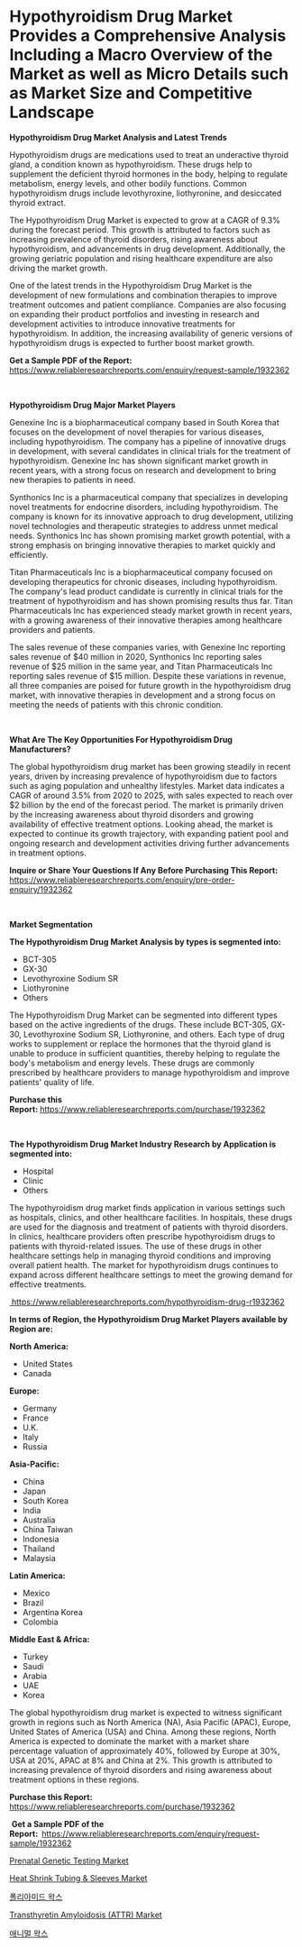 <p><h1>Hypothyroidism Drug Market Provides a Comprehensive Analysis Including a Macro Overview of the Market as well as Micro Details such as Market Size and Competitive Landscape</h1></p><p><strong>Hypothyroidism Drug Market Analysis and Latest Trends</strong></p>
<p><p>Hypothyroidism drugs are medications used to treat an underactive thyroid gland, a condition known as hypothyroidism. These drugs help to supplement the deficient thyroid hormones in the body, helping to regulate metabolism, energy levels, and other bodily functions. Common hypothyroidism drugs include levothyroxine, liothyronine, and desiccated thyroid extract.</p><p>The Hypothyroidism Drug Market is expected to grow at a CAGR of 9.3% during the forecast period. This growth is attributed to factors such as increasing prevalence of thyroid disorders, rising awareness about hypothyroidism, and advancements in drug development. Additionally, the growing geriatric population and rising healthcare expenditure are also driving the market growth.</p><p>One of the latest trends in the Hypothyroidism Drug Market is the development of new formulations and combination therapies to improve treatment outcomes and patient compliance. Companies are also focusing on expanding their product portfolios and investing in research and development activities to introduce innovative treatments for hypothyroidism. In addition, the increasing availability of generic versions of hypothyroidism drugs is expected to further boost market growth.</p></p>
<p><strong>Get a Sample PDF of the Report:&nbsp;</strong> <a href="https://www.reliableresearchreports.com/enquiry/request-sample/1932362">https://www.reliableresearchreports.com/enquiry/request-sample/1932362</a></p>
<p>&nbsp;</p>
<p><strong>Hypothyroidism Drug Major Market Players</strong></p>
<p><p>Genexine Inc is a biopharmaceutical company based in South Korea that focuses on the development of novel therapies for various diseases, including hypothyroidism. The company has a pipeline of innovative drugs in development, with several candidates in clinical trials for the treatment of hypothyroidism. Genexine Inc has shown significant market growth in recent years, with a strong focus on research and development to bring new therapies to patients in need.</p><p>Synthonics Inc is a pharmaceutical company that specializes in developing novel treatments for endocrine disorders, including hypothyroidism. The company is known for its innovative approach to drug development, utilizing novel technologies and therapeutic strategies to address unmet medical needs. Synthonics Inc has shown promising market growth potential, with a strong emphasis on bringing innovative therapies to market quickly and efficiently.</p><p>Titan Pharmaceuticals Inc is a biopharmaceutical company focused on developing therapeutics for chronic diseases, including hypothyroidism. The company's lead product candidate is currently in clinical trials for the treatment of hypothyroidism and has shown promising results thus far. Titan Pharmaceuticals Inc has experienced steady market growth in recent years, with a growing awareness of their innovative therapies among healthcare providers and patients.</p><p>The sales revenue of these companies varies, with Genexine Inc reporting sales revenue of $40 million in 2020, Synthonics Inc reporting sales revenue of $25 million in the same year, and Titan Pharmaceuticals Inc reporting sales revenue of $15 million. Despite these variations in revenue, all three companies are poised for future growth in the hypothyroidism drug market, with innovative therapies in development and a strong focus on meeting the needs of patients with this chronic condition.</p></p>
<p>&nbsp;</p>
<p><strong>What Are The Key Opportunities For Hypothyroidism Drug Manufacturers?</strong></p>
<p><p>The global hypothyroidism drug market has been growing steadily in recent years, driven by increasing prevalence of hypothyroidism due to factors such as aging population and unhealthy lifestyles. Market data indicates a CAGR of around 3.5% from 2020 to 2025, with sales expected to reach over $2 billion by the end of the forecast period. The market is primarily driven by the increasing awareness about thyroid disorders and growing availability of effective treatment options. Looking ahead, the market is expected to continue its growth trajectory, with expanding patient pool and ongoing research and development activities driving further advancements in treatment options.</p></p>
<p><strong>Inquire or Share Your Questions If Any Before Purchasing This Report:</strong> <a href="https://www.reliableresearchreports.com/enquiry/pre-order-enquiry/1932362">https://www.reliableresearchreports.com/enquiry/pre-order-enquiry/1932362</a></p>
<p>&nbsp;</p>
<p><strong>Market Segmentation</strong></p>
<p><strong>The Hypothyroidism Drug Market Analysis by types is segmented into:</strong></p>
<p><ul><li>BCT-305</li><li>GX-30</li><li>Levothyroxine Sodium SR</li><li>Liothyronine</li><li>Others</li></ul></p>
<p><p>The Hypothyroidism Drug Market can be segmented into different types based on the active ingredients of the drugs. These include BCT-305, GX-30, Levothyroxine Sodium SR, Liothyronine, and others. Each type of drug works to supplement or replace the hormones that the thyroid gland is unable to produce in sufficient quantities, thereby helping to regulate the body's metabolism and energy levels. These drugs are commonly prescribed by healthcare providers to manage hypothyroidism and improve patients' quality of life.</p></p>
<p><strong>Purchase this Report:&nbsp;</strong><a href="https://www.reliableresearchreports.com/purchase/1932362">https://www.reliableresearchreports.com/purchase/1932362</a></p>
<p>&nbsp;</p>
<p><strong>The Hypothyroidism Drug Market Industry Research by Application is segmented into:</strong></p>
<p><ul><li>Hospital</li><li>Clinic</li><li>Others</li></ul></p>
<p><p>The hypothyroidism drug market finds application in various settings such as hospitals, clinics, and other healthcare facilities. In hospitals, these drugs are used for the diagnosis and treatment of patients with thyroid disorders. In clinics, healthcare providers often prescribe hypothyroidism drugs to patients with thyroid-related issues. The use of these drugs in other healthcare settings help in managing thyroid conditions and improving overall patient health. The market for hypothyroidism drugs continues to expand across different healthcare settings to meet the growing demand for effective treatments.</p></p>
<p><a href="https://www.reliableresearchreports.com/hypothyroidism-drug-r1932362">&nbsp;https://www.reliableresearchreports.com/hypothyroidism-drug-r1932362</a></p>
<p><strong>In terms of Region, the Hypothyroidism Drug Market Players available by Region are:</strong></p>
<p>
    <p> <strong> North America: </strong>
        <ul>
            <li>United States</li>
            <li>Canada</li>
        </ul>
        </p> 
    <p> <strong> Europe: </strong>
        <ul>
            <li>Germany</li>
            <li>France</li>
            <li>U.K.</li>
            <li>Italy</li>
            <li>Russia</li>
        </ul>
        </p> 
    <p> <strong> Asia-Pacific: </strong>
        <ul>
            <li>China</li>
            <li>Japan</li>
            <li>South Korea</li>
            <li>India</li>
            <li>Australia</li>
            <li>China Taiwan</li>
            <li>Indonesia</li>
            <li>Thailand</li>
            <li>Malaysia</li>
        </ul>
        </p> 
    <p> <strong> Latin America: </strong>
        <ul>
            <li>Mexico</li>
            <li>Brazil</li>
            <li>Argentina Korea</li>
            <li>Colombia</li>
        </ul>
        </p> 
    <p> <strong> Middle East & Africa: </strong>
        <ul>
            <li>Turkey</li>
            <li>Saudi</li>
            <li>Arabia</li>
            <li>UAE</li>
            <li>Korea</li>
        </ul>
    </p>
    </p>
<p><p>The global hypothyroidism drug market is expected to witness significant growth in regions such as North America (NA), Asia Pacific (APAC), Europe, United States of America (USA) and China. Among these regions, North America is expected to dominate the market with a market share percentage valuation of approximately 40%, followed by Europe at 30%, USA at 20%, APAC at 8% and China at 2%. This growth is attributed to increasing prevalence of thyroid disorders and rising awareness about treatment options in these regions.</p></p>
<p><strong>Purchase this Report: </strong><a href="https://www.reliableresearchreports.com/purchase/1932362">https://www.reliableresearchreports.com/purchase/1932362</a></p>
<p>&nbsp;<strong>Get a Sample PDF of the Report:&nbsp;&nbsp;</strong><a href="https://www.reliableresearchreports.com/enquiry/request-sample/1932362">https://www.reliableresearchreports.com/enquiry/request-sample/1932362</a></p>
<p><strong></strong></p>
<p><p><a href="https://github.com/dx0328/Market-Research-Report-List-2/blob/main/prenatal-genetic-testing-market.md">Prenatal Genetic Testing Market</a></p><p><a href="https://issuu.com/reportprime-2/docs/heat-shrink-tubing-sleeves-market-size-2030.pptx">Heat Shrink Tubing & Sleeves Market</a></p><p><a href="https://github.com/fernandotryO5lson96765/Market-Research-Report-List-1/blob/main/149592142485.md">폴리아미드 왁스</a></p><p><a href="https://github.com/juancolorado15/Market-Research-Report-List-2/blob/main/transthyretin-amyloidosis-attr-market.md">Transthyretin Amyloidosis (ATTR) Market</a></p><p><a href="https://github.com/CliftonFisher9067/Market-Research-Report-List-1/blob/main/265937942484.md">애니멀 왁스</a></p></p>
